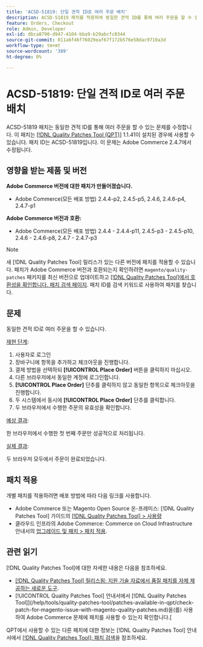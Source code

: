 ```yaml
---
title: 'ACSD-51819: 단일 견적 ID로 여러 주문 배치'
description: ACSD-51819 패치를 적용하여 동일한 견적 ID를 통해 여러 주문을 할 수 있는 Adobe Commerce 문제를 해결합니다.
feature: Orders, Checkout
role: Admin, Developer
exl-id: dbca8790-d947-4104-bba9-b29abcfc0344
source-git-commit: 011a6f46f76029eaf67f172b576e58dac9710a3d
workflow-type: tm+mt
source-wordcount: '389'
ht-degree: 0%

---
```


# ACSD-51819: 단일 견적 ID로 여러 주문 배치

ACSD-51819 패치는 동일한 견적 ID를 통해 여러 주문을 할 수 있는 문제를 수정합니다. 이 패치는 [[!DNL Quality Patches Tool (QPT)]](https://experienceleague.adobe.com/en/docs/commerce-operations/tools/quality-patches-tool/quality-patches-tool-to-self-serve-quality-patches) 1.1.41이 설치된 경우에 사용할 수 있습니다. 패치 ID는 ACSD-51819입니다. 이 문제는 Adobe Commerce 2.4.7에서 수정됩니다.

## 영향을 받는 제품 및 버전

**Adobe Commerce 버전에 대한 패치가 만들어졌습니다.**

* Adobe Commerce(모든 배포 방법) 2.4.4-p2, 2.4.5-p5, 2.4.6, 2.4.6-p4, 2.4.7-p1

**Adobe Commerce 버전과 호환:**

* Adobe Commerce(모든 배포 방법) 2.4.4 - 2.4.4-p11, 2.4.5-p3 - 2.4.5-p10, 2.4.6 - 2.4.6-p8, 2.4.7 - 2.4.7-p3

>[!NOTE]
>
>새 [!DNL Quality Patches Tool] 릴리스가 있는 다른 버전에 패치를 적용할 수 있습니다. 패치가 Adobe Commerce 버전과 호환되는지 확인하려면 `magento/quality-patches` 패키지를 최신 버전으로 업데이트하고 [[!DNL Quality Patches Tool]에서 호환성을 확인합니다. 패치 검색 페이지](https://experienceleague.adobe.com/tools/commerce-quality-patches/index.html). 패치 ID를 검색 키워드로 사용하여 패치를 찾습니다.

## 문제

동일한 견적 ID로 여러 주문을 할 수 있습니다.

<u>재현 단계</u>:

1. 사용자로 로그인
1. 장바구니에 항목을 추가하고 체크아웃을 진행합니다.
1. 결제 방법을 선택하되 **[!UICONTROL Place Order]** 버튼을 클릭하지 마십시오.
1. 다른 브라우저에서 동일한 계정에 로그인합니다.
1. **[!UICONTROL Place Order]** 단추를 클릭하지 않고 동일한 항목으로 체크아웃을 진행합니다.
1. 두 시스템에서 동시에 **[!UICONTROL Place Order]** 단추를 클릭합니다.
1. 두 브라우저에서 수행한 주문의 유효성을 확인합니다.

<u>예상 결과</u>:

한 브라우저에서 수행한 첫 번째 주문만 성공적으로 처리됩니다.

<u>실제 결과</u>:

두 브라우저 모두에서 주문이 완료되었습니다.

## 패치 적용

개별 패치를 적용하려면 배포 방법에 따라 다음 링크를 사용합니다.

* Adobe Commerce 또는 Magento Open Source 온-프레미스: [!DNL Quality Patches Tool] 가이드의 [[!DNL Quality Patches Tool] > 사용량](/help/tools/quality-patches-tool/usage.md)
* 클라우드 인프라의 Adobe Commerce: Commerce on Cloud Infrastructure 안내서의 [업그레이드 및 패치 > 패치 적용](https://experienceleague.adobe.com/docs/commerce-cloud-service/user-guide/develop/upgrade/apply-patches.html).

## 관련 읽기

[!DNL Quality Patches Tool]에 대한 자세한 내용은 다음을 참조하세요.

* [[!DNL Quality Patches Tool] 릴리스됨: 지원 기술 자료에서 품질 패치를 자체 제공하는 새로운 도구](https://experienceleague.adobe.com/en/docs/commerce-operations/tools/quality-patches-tool/quality-patches-tool-to-self-serve-quality-patches).
* [!UICONTROL Quality Patches Tool] 안내서에서  [!DNL Quality Patches Tool]](/help/tools/quality-patches-tool/patches-available-in-qpt/check-patch-for-magento-issue-with-magento-quality-patches.md)을(를) 사용하여 Adobe Commerce 문제에 패치를 사용할 수 있는지 확인합니다.[


QPT에서 사용할 수 있는 다른 패치에 대한 정보는 [!DNL Quality Patches Tool] 안내서에서 [[!DNL Quality Patches Tool]: 패치 검색](https://experienceleague.adobe.com/tools/commerce-quality-patches/index.html)을 참조하세요.
